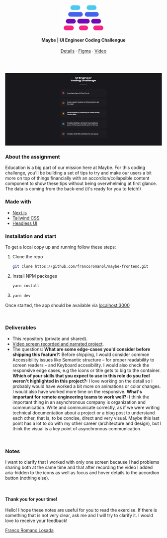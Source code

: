 <!-- REPO TITLE -->
<br />
<p align="center">
  <img src="readme/logo.png" alt="Logo" height="80">

  <h4 align="center">Maybe | UI Engineer Coding Challengue</h4>
  <p align="center">
    <a href="https://company.maybe.co/UI-Engineer-Coding-Challenge-948982a2df7d40b7b4e15738448be529">Details</a>
    ·
    <a href="https://www.figma.com/file/tnG8TpHOYgyXSedzCxFCLs/Frontend-Coding-Challenge?node-id=0%3A1">Figma</a>
    ·
    <a href="https://www.loom.com/share/f37889ae9e024bcfaf9dcfbeffddfd09">Video</a>
  </p>
</p>

<br />
<br />


![product-screenshot]
<!-- ABOUT THE PROJECT -->
### About the assignment
Education is a big part of our mission here at Maybe. For this coding challenge, you'll be building a set of tips to try and make our users a bit more on top of things financially with an accordion/collapsible content component to show these tips without being overwhelming at first glance. The data is coming from the back-end (it's ready for you to fetch!)


### Made with
* [Next.js](https://nextjs.org/)
* [Tailwind CSS](https://tailwindcss.com/)
* [Headless UI](https://headlessui.dev/)


### Installation and start
To get a local copy up and running follow these steps:

1. Clone the repo
   ```sh
   git clone https://github.com/francoromanol/maybe-frontend.git
   ```
2. Install NPM packages
   ```sh
   yarn install
   ```
3. 
    ```sh
    yarn dev
    ```

Once started, the app should be available via [localhost:3000](http://localhost:3000)


&nbsp;
### Deliverables
* This repository (private and shared).
* [Video screen recorded and narrated project](https://www.loom.com/share/f37889ae9e024bcfaf9dcfbeffddfd09).
* The questions:
**What are some edge-cases you'd consider before shipping this feature?:**
  Before shipping, I would consider common Accessibility issues like Semantic structure – for proper readability to screen readers – and Keyboard accesibility. I would also check the responsive edge cases, e.g the icons or title gets to big to the container.
  **Which of your skills that you expect to use in this role do you feel weren't highlighted in this project?:**
  I love working on the detail so I probably would have worked a bit more on animations or color changes. I would also have worked more time on the responsive.
  **What's important for remote engineering teams to work well?:**
  I think the important thing in an asynchronous company is organization and communication. Write and communicate correctly, as if we were writing technical documentation about a project or a blog post to understand each other, that is, to be concise, direct and very visual.
  Maybe this last point has a lot to do with my other career (architecture and design), but I think the visual is a key point of asynchronous communication.


&nbsp;
### Notes
I want to clarify that I worked with only one screen because I had problems sharing both at the same time and that after recording the video I added aria-hidden to the icons as well as focus and hover details to the accordion button (nothing else).


&nbsp;
#### Thank you for your time!
Hello! I hope these notes are useful for you to read the exercise. If there is something that is not very clear, ask me and I will try to clarify it. I would love to receive your feedback!

[Franco Romano Losada](mailto:francoromano1994@gmail.com)

<!-- MARKDOWN LINKS & IMAGES -->
<!-- https://www.markdownguide.org/basic-syntax/#reference-style-links -->
[product-screenshot]: readme/recording.gif
